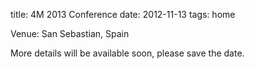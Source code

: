 title: 4M 2013 Conference
date: 2012-11-13 
tags: home


Venue: San Sebastian, Spain

More details will be available soon, please save the date.